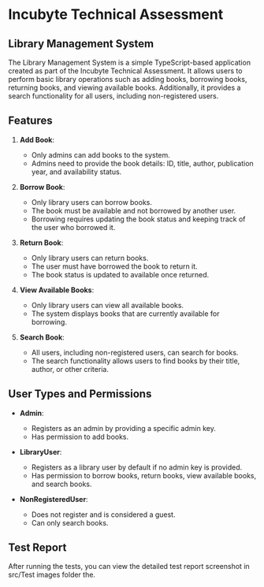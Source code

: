 # Incubyte Technical Assessment

## Library Management System

The Library Management System is a simple TypeScript-based application created as part of the Incubyte Technical Assessment. It allows users to perform basic library operations such as adding books, borrowing books, returning books, and viewing available books. Additionally, it provides a search functionality for all users, including non-registered users.

## Features

1. **Add Book**:
   - Only admins can add books to the system.
   - Admins need to provide the book details: ID, title, author, publication year, and availability status.

2. **Borrow Book**:
   - Only library users can borrow books.
   - The book must be available and not borrowed by another user.
   - Borrowing requires updating the book status and keeping track of the user who borrowed it.

3. **Return Book**:
   - Only library users can return books.
   - The user must have borrowed the book to return it.
   - The book status is updated to available once returned.

4. **View Available Books**:
   - Only library users can view all available books.
   - The system displays books that are currently available for borrowing.

5. **Search Book**:
   - All users, including non-registered users, can search for books.
   - The search functionality allows users to find books by their title, author, or other criteria.

## User Types and Permissions

- **Admin**:
  - Registers as an admin by providing a specific admin key.
  - Has permission to add books.

- **LibraryUser**:
  - Registers as a library user by default if no admin key is provided.
  - Has permission to borrow books, return books, view available books, and search books.

- **NonRegisteredUser**:
  - Does not register and is considered a guest.
  - Can only search books.

## Test Report

After running the tests, you can view the detailed test report screenshot in src/Test images folder the. 





